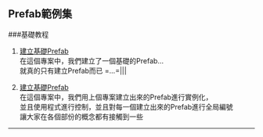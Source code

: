 Prefab範例集
------------------------------------------------------------------------


###基礎教程
1. [建立基礎Prefab](01.Basic.01.Create/readme.md)  
   在這個專案中，我們建立了一個基礎的Prefab...  
   就真的只有建立Prefab而已 =...=|||

2. [建立基礎Prefab](01.Basic.02.Script/readme.md)  
   在這個專案中，我們用上個專案建立出來的Prefab進行實例化，  
   並且使用程式進行控制，並且對每一個建立出來的Prefab進行全局編號  
   讓大家在各個部份的概念都有接觸到一些
   
------------------------------------------------------------------------